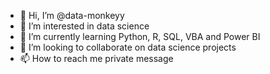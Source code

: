 - 👋 Hi, I’m @data-monkeyy
- 👀 I’m interested in data science
- 🌱 I’m currently learning Python, R, SQL, VBA and Power BI 
- 💞️ I’m looking to collaborate on data science projects
- 📫 How to reach me private message

<!---
data-monkeyy/data-monkeyy is a ✨ special ✨ repository because its `README.md` (this file) appears on your GitHub profile.
You can click the Preview link to take a look at your changes.
--->
